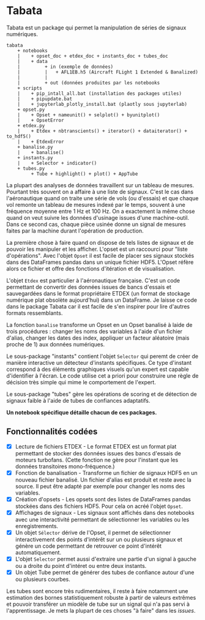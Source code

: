 # Tabata
Tabata est un package qui permet la manipulation de séries de signaux numériques.

    tabata
        + notebooks
        |    + opset_doc + etdex_doc + instants_doc + tubes_doc
        |    + data
        |         + in (exemple de données)
        |         |   + AFL1EB.h5 (Aircraft FLight 1 Extended & Banalized)
        |         |
        |         + out (données produites par les notebooks
        + scripts
        |    + pip_intall_all.bat (installation des packages utiles)
        |    + pipupdate.bat
        |    + jupyterlab_plotly_install.bat (plaotly sous jupyterlab)
        + opset.py
        |    + Opset + nameunit() + selplot() + byunitplot()
        |    + OpsetError
        + etdex.py
        |    + Etdex + nbtranscients() + iterator() + dataiterator() + to_hdf5()
        |    + EtdexError
        + banalise.py
        |    + banalise()
        + instants.py
        |    + Selector + indicator()
        + tubes.py
             + Tube + highlight() + plot() + AppTube

La plupart des analyses de données travaillent sur un tableau de mesures. Pourtant très souvent on a affaire à une liste de signaux. C'est le cas dans l'aéronautique quand on traite une série de vols (ou d'essais) et que chaque vol remonte un tableau de mesures indexé par le temps, souvent à une fréquence moyenne entre 1 Hz et 100 Hz. On a exactement la même chose quand on veut suivre les données d'usinage issues d'une machine-outil. Dans ce second cas, chaque pièce usinée donne un signal de mesures faites par la machine durant l'opération de production.

La première chose à faire quand on dispose de tels listes de signaux et de pouvoir les manipuler et les afficher. L'opset est un raccourci pour "liste d'opérations". Avec l'objet `Opset` il est facile de placer ses signaux stockés dans des DataFrames pandas dans un unique fichier HDF5. L'Opset réfère alors ce fichier et offre des fonctions d'itération et de visualisation.

L'objet `Etdex` est particulier à l'aéronautique française. C'est un code permettant de convertir des données issues de bancs d'essais et sauvegardées dans le format propriétaire ETDEX (un format de stockage numérique plat obsolète aujourd'hui) dans un DataFrame. Je laisse ce code dans le package Tabata car il est facile de s'en inspirer pour lire d'autres formats ressemblants.

La fonction `banalise` transforme un Opset en un Opset banalisé à laide de trois procédures : changer les noms des variables à l'aide d'un fichier d'alias, changer les dates des index, appliquer un facteur aléatoire (mais proche de 1) aux données numériques.

Le sous-package "instants" contient l'objet `Selector` qui peremt de créer de manière interactive un détecteur d'instants spécifiques. Ce type d'instant correspond à des éléments graphiques visuels qu'un expert est capable d'identifier à l'écran. Le code utilise cet a priori pour construire une règle de décision très simple qui mime le comportement de l'expert.

Le sous-package "tubes" gère les opérations de scoring et de détection de signaux faible à l'aide de tubes de confiances adaptatifs.

**Un notebook spécifique détaille chacun de ces packages.**

## Fonctionnalités codées

- [x] Lecture de fichiers ETDEX - Le format ETDEX est un format plat permettant de stocker des données issues des bancs d'essais de moteurs turbofans. (Cette fonction ne gère pour l'instant que les données transitoires mono-fréquence.)
- [x] Fonction de banalisation - Transforme un fichier de signaux HDF5 en un nouveau fichier banalisé. Un fichier d'alias est produit et reste avec la source. Il peut être adapté par exemple pour changer les noms des variables.
- [x] Création d'opsets - Les opsets sont des listes de DataFrames pandas stockées dans des fichiers HDF5. Pour cela on acréé l'objet `Opset`.
- [x] Affichages de signaux - Les signaux sont affichés dans des notebooks avec une interactivité permettant de sélectionner les variables ou les enregistrements.
- [x] Un objet `Sélector` dérive de l'Opset, il permet de sélectionner interactivement des points d'intérêt sur un ou plusieurs signaux et génère un code permettant de retrouver ce point d'intérêt automatiquement. 
- [x] L'objet `Selector` permet aussi d'extraire une partie d'un signal à gauche ou a droite du point d'intéret ou entre deux instants.
- [x] Un objet Tube permet de générer des tubes de confiance autour d'une ou plusieurs courbes.
 
Les tubes sont encore très rudimentaires, il reste à faire notamment une estimation des bornes statistiquement robuste à partir de valeurs extrêmes et pouvoir transférer un miodèle de tube sur un signal qui n'a pas servi à l'apprentissage. Je mets la plupart de ces choses "à faire" dans les _issues_.
